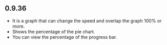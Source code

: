## 0.9.36

* It is a graph that can change the speed and overlap the graph 100% or more.
* Shows the percentage of the pie chart.
* You can view the percentage of the progress bar.
